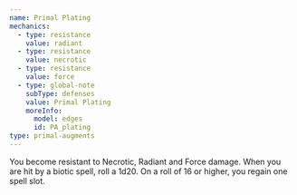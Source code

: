 ```yaml
---
name: Primal Plating
mechanics:
  - type: resistance
    value: radiant
  - type: resistance
    value: necrotic
  - type: resistance
    value: force
  - type: global-note
    subType: defenses
    value: Primal Plating
    moreInfo:
      model: edges
      id: PA_plating
type: primal-augments
---
```

You become resistant to Necrotic, Radiant and Force damage. When you are hit by a biotic spell,
roll a 1d20. On a roll of 16 or higher, you regain one spell slot.

